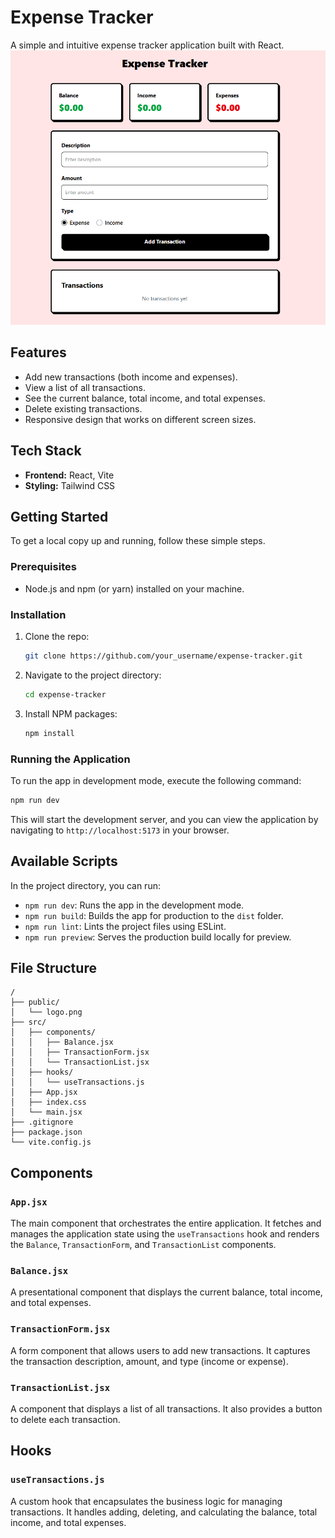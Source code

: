 # Expense Tracker

A simple and intuitive expense tracker application built with React.
![alt text](image-1.png)

## Features

- Add new transactions (both income and expenses).
- View a list of all transactions.
- See the current balance, total income, and total expenses.
- Delete existing transactions.
- Responsive design that works on different screen sizes.

## Tech Stack

- **Frontend:** React, Vite
- **Styling:** Tailwind CSS

## Getting Started

To get a local copy up and running, follow these simple steps.

### Prerequisites

- Node.js and npm (or yarn) installed on your machine.

### Installation

1. Clone the repo:
   ```sh
   git clone https://github.com/your_username/expense-tracker.git
   ```
2. Navigate to the project directory:
   ```sh
   cd expense-tracker
   ```
3. Install NPM packages:
   ```sh
   npm install
   ```

### Running the Application

To run the app in development mode, execute the following command:

```sh
npm run dev
```

This will start the development server, and you can view the application by navigating to `http://localhost:5173` in your browser.

## Available Scripts

In the project directory, you can run:

- `npm run dev`: Runs the app in the development mode.
- `npm run build`: Builds the app for production to the `dist` folder.
- `npm run lint`: Lints the project files using ESLint.
- `npm run preview`: Serves the production build locally for preview.

## File Structure

```
/
├── public/
│   └── logo.png
├── src/
│   ├── components/
│   │   ├── Balance.jsx
│   │   ├── TransactionForm.jsx
│   │   └── TransactionList.jsx
│   ├── hooks/
│   │   └── useTransactions.js
│   ├── App.jsx
│   ├── index.css
│   └── main.jsx
├── .gitignore
├── package.json
└── vite.config.js
```

## Components

### `App.jsx`

The main component that orchestrates the entire application. It fetches and manages the application state using the `useTransactions` hook and renders the `Balance`, `TransactionForm`, and `TransactionList` components.

### `Balance.jsx`

A presentational component that displays the current balance, total income, and total expenses.

### `TransactionForm.jsx`

A form component that allows users to add new transactions. It captures the transaction description, amount, and type (income or expense).

### `TransactionList.jsx`

A component that displays a list of all transactions. It also provides a button to delete each transaction.

## Hooks

### `useTransactions.js`

A custom hook that encapsulates the business logic for managing transactions. It handles adding, deleting, and calculating the balance, total income, and total expenses.